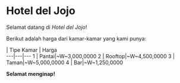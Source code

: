 # Hotel del Jojo


Selamat datang di *Hotel del Jojo*!

Berikut adalah harga dari kamar-kamar yang kami punya:

   | Tipe Kamar | Harga  
---|---|---
 1 | Pantai|~W~3,000,0000
 2 | Rooftop|~W~4,500,0000
 3 | Taman|~W~5,000,0000
 4 | Bar|~W~1,250,0000

**Selamat menginap!**